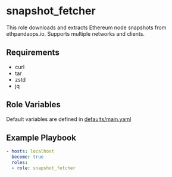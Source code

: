 # snapshot_fetcher

This role downloads and extracts Ethereum node snapshots from ethpandaops.io. Supports multiple networks and clients.

## Requirements

- curl
- tar
- zstd
- jq

## Role Variables

Default variables are defined in [defaults/main.yaml](defaults/main.yaml)

## Example Playbook

```yaml
- hosts: localhost
  become: true
  roles:
  - role: snapshot_fetcher
``` 